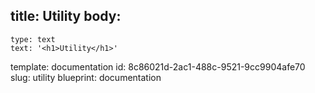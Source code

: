 title: Utility
body:
  -
    type: text
    text: '<h1>Utility</h1>'
template: documentation
id: 8c86021d-2ac1-488c-9521-9cc9904afe70
slug: utility
blueprint: documentation
